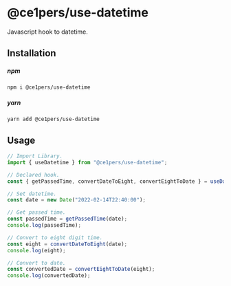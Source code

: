 # @ce1pers/use-datetime

Javascript hook to datetime.

## Installation

##### npm

`npm i @ce1pers/use-datetime`

##### yarn

`yarn add @ce1pers/use-datetime`

## Usage

```javascript
// Import Library.
import { useDatetime } from "@ce1pers/use-datetime";

// Declared hook.
const { getPassedTime, convertDateToEight, convertEightToDate } = useDatetime();

// Set datetime.
const date = new Date("2022-02-14T22:40:00");

// Get passed time.
const passedTime = getPassedTime(date);
console.log(passedTime);

// Convert to eight digit time.
const eight = convertDateToEight(date);
console.log(eight);

// Convert to date.
const convertedDate = convertEightToDate(eight);
console.log(convertedDate);
```

